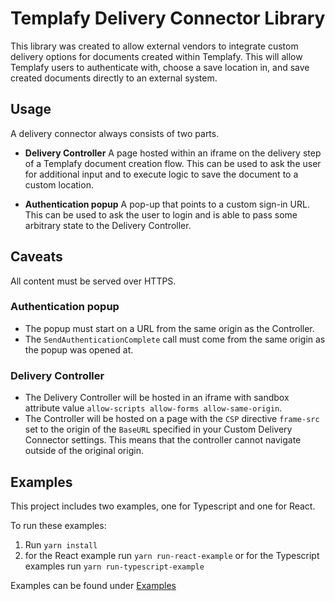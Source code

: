 # Templafy Delivery Connector Library
This library was created to allow external vendors to integrate custom delivery options for documents created within Templafy.
This will allow Templafy users to authenticate with, choose a save location in, and save created documents directly to an external system.

## Usage
A delivery connector always consists of two parts.

- **Delivery Controller**
A page hosted within an iframe on the delivery step of a Templafy document creation flow.
This can be used to ask the user for additional input and to execute logic to save the document to a custom location.

- **Authentication popup**
A pop-up that points to a custom sign-in URL.
This can be used to ask the user to login and is able to pass some arbitrary state to the Delivery Controller.

## Caveats
All content must be served over HTTPS.

### Authentication popup
* The popup must start on a URL from the same origin as the Controller.
* The `SendAuthenticationComplete` call must come from the same origin as the popup was opened at.

### Delivery Controller
* The Delivery Controller will be hosted in an iframe with sandbox attribute value `allow-scripts allow-forms allow-same-origin`.
* The Controller will be hosted on a page with the `CSP` directive `frame-src` set to the origin of the `BaseURL` specified in your Custom Delivery Connector settings.
This means that the controller cannot navigate outside of the original origin.

## Examples
This project includes two examples, one for Typescript and one for React.

To run these examples:
  1. Run `yarn install`
  2. for the React example run `yarn run-react-example` or for the Typescript examples run `yarn run-typescript-example`

Examples can be found under [Examples](./examples)
